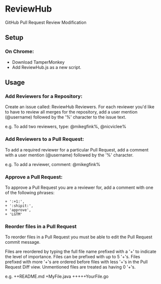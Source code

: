 # ReviewHub
GitHub Pull Request Review Modification

## Setup
### On Chrome:
  + Download TamperMonkey
  + Add ReviewHub.js as a new script.

## Usage
### Add Reviewers for a Repository:
  Create an issue called: ReviewHub Reviewers. For each reviewer you'd like to have to review all merges for the repository, add a user mention (@username) followed by the '%' character to the issue text.
  
  e.g. To add two reviewers, type:
    @mikegfink%, @nicviclee%
    
### Add Reviewers to a Pull Request:
  To add a required reviewer for a particular Pull Request, add a comment with a user mention (@username) followed by the '%' character.
  
  e.g. To add a reviewer, comment:
    @mikegfink%
    
### Approve a Pull Request:
  To approve a Pull Request you are a reviewer for, add a comment with one of the following phrases:
  
    + ':+1:',
    + ':shipit:',
    + 'approve',
    + 'LGTM'
    
### Reorder files in a Pull Request
  To reorder files in a Pull Request you must be able to edit the Pull Request commit message.
  
  
  Files are reordered by typing the full file name prefixed with a '+' to indicate the level of importance. Files can be prefixed with up to 5 '+'s. Files prefixed with more '+'s are ordered before files with less '+'s in the Pull Request Diff view. Unmentioned files are treated as having 0 '+'s.
  
  e.g. 
  ++README.md
  +MyFile.java
  +++++YourFile.go
